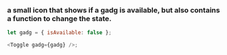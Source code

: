 ### a small icon that shows if a gadg is available, but also contains a function to change the state.

```js
let gadg = { isAvailable: false };

<Toggle gadg={gadg} />;
```
